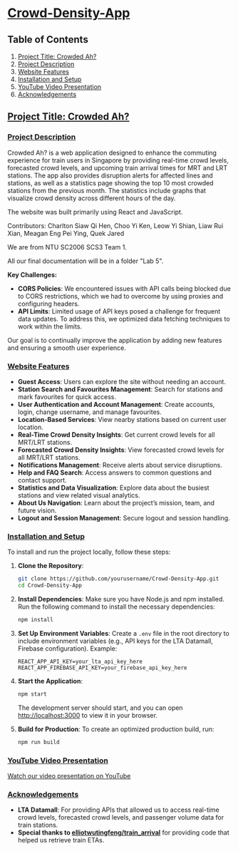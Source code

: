# [Crowd-Density-App](#crowd-density-app)

## Table of Contents
1. [Project Title: Crowded Ah?](#project-title-crowded-ah)
2. [Project Description](#project-description)
3. [Website Features](#website-features)
4. [Installation and Setup](#installation-and-setup)
5. [YouTube Video Presentation](#youtube-video-presentation)
6. [Acknowledgements](#acknowledgements)

## [Project Title: Crowded Ah?](#project-title-crowded-ah)

### [Project Description](#project-description)
Crowded Ah? is a web application designed to enhance the commuting experience for train users in Singapore by providing real-time crowd levels, forecasted crowd levels, and upcoming train arrival times for MRT and LRT stations. The app also provides disruption alerts for affected lines and stations, as well as a statistics page showing the top 10 most crowded stations from the previous month. The statistics include graphs that visualize crowd density across different hours of the day.

The website was built primarily using React and JavaScript.

Contributors:
Charlton Siaw Qi Hen, Choo Yi Ken, Leow Yi Shian, Liaw Rui Xian, Meagan Eng Pei Ying, Quek Jared

We are from NTU SC2006 SCS3 Team 1.

All our final documentation will be in a folder "Lab 5". 

**Key Challenges:**
- **CORS Policies**: We encountered issues with API calls being blocked due to CORS restrictions, which we had to overcome by using proxies and configuring headers.
- **API Limits**: Limited usage of API keys posed a challenge for frequent data updates. To address this, we optimized data fetching techniques to work within the limits.

Our goal is to continually improve the application by adding new features and ensuring a smooth user experience.

### [Website Features](#website-features)
- **Guest Access**: Users can explore the site without needing an account.
- **Station Search and Favourites Management**: Search for stations and mark favourites for quick access.
- **User Authentication and Account Management**: Create accounts, login, change username, and manage favourites.
- **Location-Based Services**: View nearby stations based on current user location.
- **Real-Time Crowd Density Insights**: Get current crowd levels for all MRT/LRT stations.
- **Forecasted Crowd Density Insights**: View forecasted crowd levels for all MRT/LRT stations. 
- **Notifications Management**: Receive alerts about service disruptions.
- **Help and FAQ Search**: Access answers to common questions and contact support.
- **Statistics and Data Visualization**: Explore data about the busiest stations and view related visual analytics.
- **About Us Navigation**: Learn about the project’s mission, team, and future vision.
- **Logout and Session Management**: Secure logout and session handling.

### [Installation and Setup](#installation-and-setup)
To install and run the project locally, follow these steps:

1. **Clone the Repository**:
    ```bash
    git clone https://github.com/yourusername/Crowd-Density-App.git
    cd Crowd-Density-App
    ```

2. **Install Dependencies**:
    Make sure you have Node.js and npm installed. Run the following command to install the necessary dependencies:
    ```bash
    npm install
    ```

3. **Set Up Environment Variables**:
    Create a `.env` file in the root directory to include environment variables (e.g., API keys for the LTA Datamall, Firebase configuration). Example:
    ```env
    REACT_APP_API_KEY=your_lta_api_key_here
    REACT_APP_FIREBASE_API_KEY=your_firebase_api_key_here
    ```

4. **Start the Application**:
    ```bash
    npm start
    ```
    The development server should start, and you can open [http://localhost:3000](http://localhost:3000) to view it in your browser.

5. **Build for Production**:
    To create an optimized production build, run:
    ```bash
    npm run build
    ```

### [YouTube Video Presentation](#youtube-video-presentation)
[Watch our video presentation on YouTube](https://www.youtube.com/watch?v=iNRiG7BhjoA)

### [Acknowledgements](#acknowledgements)
- **LTA Datamall**: For providing APIs that allowed us to access real-time crowd levels, forecasted crowd levels, and passenger volume data for train stations.
- **Special thanks to [elliotwutingfeng/train_arrival](https://github.com/elliotwutingfeng/train_arrival)** for providing code that helped us retrieve train ETAs.

